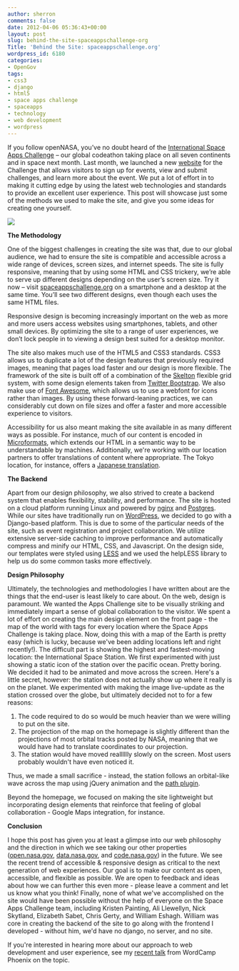 ```yaml
---
author: sherron
comments: false
date: 2012-04-06 05:36:43+00:00
layout: post
slug: behind-the-site-spaceappschallenge-org
Title: 'Behind the Site: spaceappschallenge.org'
wordpress_id: 6180
categories:
- OpenGov
tags:
- css3
- django
- html5
- space apps challenge
- spaceapps
- technology
- web development
- wordpress
---
```


If you follow openNASA, you’ve no doubt heard of the [International Space Apps Challenge](http://spaceappschallenge.org) – our global codeathon taking place on all seven continents and in space next month. Last month, we launched a new [website](http://spaceappschallenge.org) for the Challenge that allows visitors to sign up for events, view and submit challenges, and learn more about the event. We put a lot of effort in to making it cutting edge by using the latest web technologies and standards to provide an excellent user experience. This post will showcase just some of the methods we used to make the site, and give you some ideas for creating one yourself.

[![](http://open.nasa.gov/wp-content/uploads/2012/03/Screen-shot-2012-03-23-at-2.09.24-AM-300x241.png)](http://open.nasa.gov/wp-content/uploads/2012/03/Screen-shot-2012-03-23-at-2.09.24-AM.png)

**The Methodology**

One of the biggest challenges in creating the site was that, due to our global audience, we had to ensure the site is compatible and accessible across a wide range of devices, screen sizes, and internet speeds. The site is fully responsive, meaning that by using some HTML and CSS trickery, we’re able to serve up different designs depending on the user’s screen size. Try it now – visit [spaceappschallenge.org](http://spaceappschallenge.org) on a smartphone and a desktop at the same time. You’ll see two different designs, even though each uses the same HTML files.

Responsive design is becoming increasingly important on the web as more and more users access websites using smartphones, tablets, and other small devices. By optimizing the site to a range of user experiences, we don’t lock people in to viewing a design best suited for a desktop monitor.

The site also makes much use of the HTML5 and CSS3 standards. CSS3 allows us to duplicate a lot of the design features that previously required images, meaning that pages load faster and our design is more flexible. The framework of the site is built off of a combination of the [Skelton](http://getskelton.com) flexible grid system, with some design elements taken from [Twitter Bootstrap](http://twitter.github.com/bootstrap/). We also make use of [Font Awesome](http://fortawesome.github.com/Font-Awesome/), which allows us to use a webfont for icons rather than images. By using these forward-leaning practices, we can considerably cut down on file sizes and offer a faster and more accessible experience to visitors.

Accessibility for us also meant making the site available in as many different ways as possible. For instance, much of our content is encoded in [Microformats](http://microformats.org/), which extends our HTML in a semantic way to be understandable by machines. Additionally, we're working with our location partners to offer translations of content where appropriate. The Tokyo location, for instance, offers a [Japanese translation](http://tokyo.spaceappschallenge.org).

**The Backend**

Apart from our design philosophy, we also strived to create a backend system that enables flexibility, stability, and performance. The site is hosted on a cloud platform running Linux and powered by [nginx](http://nginx.org/) and [Postgres](http://www.postgresql.org/). While our sites have traditionally run on [WordPress](http://wordpress.org), we decided to go with a Django-based platform. This is due to some of the particular needs of the site, such as event registration and project collaboration. We utilize extensive server-side caching to improve performance and automatically compress and minify our HTML, CSS, and Javascript. On the design side, our templates were styled using [LESS](http://lesscss.org) and we used the helpLESS library to help us do some common tasks more effectively.

**Design Philosophy**

Ultimately, the technologies and methodologies I have written about are the things that the end-user is least likely to care about. On the web, design is paramount. We wanted the Apps Challenge site to be visually striking and immediately impart a sense of global collaboration to the visitor. We spent a lot of effort on creating the main design element on the front page - the map of the world with tags for every location where the Space Apps Challenge is taking place. Now, doing this with a map of the Earth is pretty easy (which is lucky, because we've been adding locations left and right recently!). The difficult part is showing the highest and fastest-moving location: the International Space Station. We first experimented with just showing a static icon of the station over the pacific ocean. Pretty boring. We decided it had to be animated and move across the screen. Here's a little secret, however: the station does not actually show up where it really is on the planet. We experimented with making the image live-update as the station crossed over the globe, but ultimately decided not to for a few reasons:

1) The code required to do so would be much heavier than we were willing to put on the site.
2) The projection of the map on the homepage is slightly different than the projections of most orbital tracks posted by NASA, meaning that we would have had to translate coordinates to our projection.
3) The station would have moved realllllly slowly on the screen. Most users probably wouldn't have even noticed it.

Thus, we made a small sacrifice - instead, the station follows an orbital-like wave across the map using jQuery animation and the [path plugin](https://github.com/weepy/jquery.path).

Beyond the homepage, we focused on making the site lightweight but incorporating design elements that reinforce that feeling of global collaboration - Google Maps integration, for instance.

**Conclusion**

I hope this post has given you at least a glimpse into our web philosophy and the direction in which we see taking our other properties ([open.nasa.gov](open.nasa.gov), [data.nasa.gov](data.nasa.gov), and [code.nasa.gov](code.nasa.gov)) in the future. We see the recent trend of accessible & responsive design as critical to the next generation of web experiences. Our goal is to make our content as open, accessible, and flexible as possible. We are open to feedback and ideas about how we can further this even more - please leave a comment and let us know what you think! Finally, none of what we've accomplished on the site would have been possible without the help of everyone on the Space Apps Challenge team, including Kristen Painting, Ali Llewellyn, Nick Skytland, Elizabeth Sabet, Chris Gerty, and William Eshagh. William was core in creating the backend of the site to go along with the frontend I developed - without him, we'd have no django, no server, and no site. 

If you're interested in hearing more about our approach to web development and user experience, see my [recent talk](http://wordpress.tv/2012/03/06/sean-herron-how-non-profits-and-government-organizations-of-all-sizes-can-use-wordpress-to-successfully-create-and-operate-a-website/) from WordCamp Phoenix on the topic.
